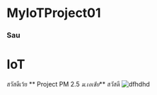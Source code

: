 # MyIoTProject01
### Sau
# IoT
สวัสดีเว้ย
** Project PM 2.5 *ม.เอเชีย*** สวัสดี
![dfhdhd](https://i.ibb.co/wwQ5QD5/image.jpg)
